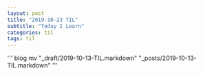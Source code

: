 ```yaml
---
layout: post
title: "2019-10-23 TIL"
subtitle: "Today I Learn"
categories: til
tags: til
---
```


'''
blog
mv "_draft/2019-10-13-TIL.markdown" "_posts/2019-10-13-TIL.markdown"
'''